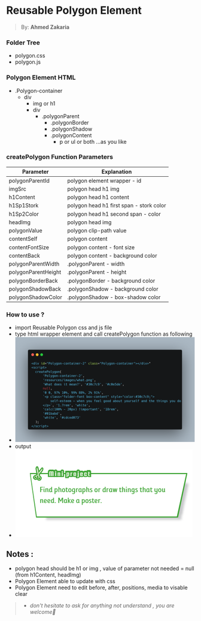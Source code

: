 # <h1> Reusable Polygon Element </h1>

> By: **Ahmed Zakaria**

### Folder Tree
* polygon.css
* polygon.js

### Polygon Element HTML
 * .Polygon-container
   * div
     * img or h1
     * div
       * .polygonParent
         * .polygonBorder
         * .polygonShadow
         * .polygonContent
           * p or ul or both ...as you like 

### createPolygon Function Parameters
Parameter              | Explanation
-------------          | -------------
polygonParentId        | polygon element wrapper - id 
imgSrc                 | polygon head h1 img
h1Content              | polygon head h1 content
h1Sp1Stork             | polygon head h1 first span - stork color
h1Sp2Color             | polygon head h1 second span - color
headImg                | polygon head img
polygonValue           | polygon clip-path value
contentSelf            | polygon content
contentFontSize        | polygon content - font size
contentBack            | polygon content - background color
polygonParentWidth     | .polygonParent - width
polygonParentHeight    | .polygonParent - height
polygonBorderBack      | .polygonBorder - background color
polygonShadowBack      | .polygonShadow - background color
polygonShadowColor     | .polygonShadow - box-shadow color

### How to use ?
* import Reusable Polygon css and js file
* type html wrapper element and call createPolygon function as following
* ![alt text](/Reusable%20Polygon%20HTML.png)  
* output
* ![alt text](/Polygon.png)   

## Notes :
 - polygon head should be h1 or img , value of parameter not needed = null (from h1Content, headImg)
 - Polygon Element able to update with css
 - Polygon Element need to edit before, after, positions, media to visable clear

> - *don't hesitate to ask for anything not understand , you are welcome🙂*
